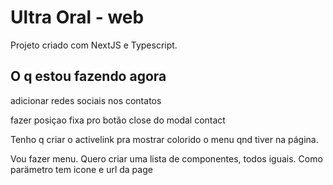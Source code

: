 # Ultra Oral - web

Projeto criado com NextJS e Typescript.

## O q estou fazendo agora

adicionar redes sociais nos contatos

fazer posiçao fixa pro botão close do modal contact

Tenho q criar o activelink pra mostrar colorido o menu qnd tiver na página.

Vou fazer menu. Quero criar uma lista de componentes, todos iguais. Como parämetro tem icone e url da page

